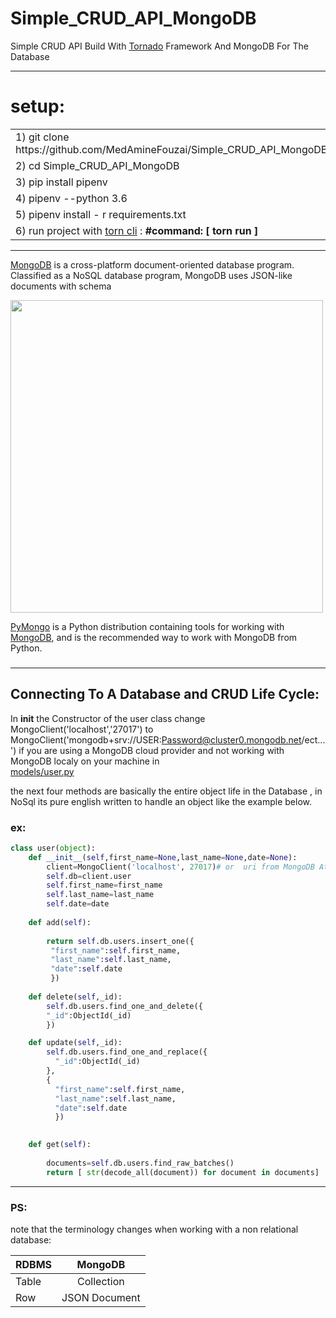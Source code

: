 # Simple_CRUD_API_MongoDB
Simple CRUD API  Build With [Tornado](https://www.tornadoweb.org/en/stable/) Framework And  MongoDB   For The Database

------------------------------------

# setup:

<table>
<tr>
<td> 1)  git clone https://github.com/MedAmineFouzai/Simple_CRUD_API_MongoDB </td>
</tr>
<tr>
<td> 2) cd Simple_CRUD_API_MongoDB </td>
</tr>
<tr>
<td> 3) pip install pipenv</td>
</tr>
</tr>
<td> 4) pipenv --python 3.6</td>
</tr>
<tr>
<td> 5) pipenv install - r requirements.txt</td>
</tr>
<tr>
  <td>
    6) run project with <a href="https://pypi.org/project/torn/">torn cli</a> : <b>#command: [ torn run ] </b>  </td>
 </tr>
</table>

-------------------------------

[MongoDB](https://www.mongodb.com/) is a cross-platform document-oriented database program. Classified as a NoSQL database program, MongoDB uses JSON-like documents with schema

<img src="https://github.com/MedAmineFouzai/Simple_CRUD_API_MongoDB/blob/master/Captures/img.jpg" width="500">

[PyMongo](https://pymongo.readthedocs.io/en/stable/) is a Python distribution containing tools for working with 
[MongoDB](https://www.mongodb.com/), and is the recommended way to work with MongoDB from Python.<h3>

-------------------------------------

## Connecting To A Database and CRUD Life Cycle:

In __init__ the Constructor  of the user class change MongoClient('localhost','27017') to MongoClient('mongodb+srv://USER:Password@cluster0.mongodb.net/ect...') if you are using a MongoDB cloud provider and not working with MongoDB localy on your machine in  
[models/user.py](https://github.com/MedAmineFouzai/Simple_CRUD_API_MongoDB/blob/master/models/user.py) 

 the next four methods are basically the entire object life in the Database , in NoSql its pure english written to handle an object like the example below.
### ex:

```python
class user(object):
    def __init__(self,first_name=None,last_name=None,date=None):
        client=MongoClient('localhost', 27017)# or  uri from MongoDB Atlas 
        self.db=client.user
        self.first_name=first_name
        self.last_name=last_name
        self.date=date
        
    def add(self):
    
        return self.db.users.insert_one({
         "first_name":self.first_name,
         "last_name":self.last_name,
         "date":self.date
         })
        
    def delete(self,_id):
        self.db.users.find_one_and_delete({
        "_id":ObjectId(_id)
        })

    def update(self,_id):
        self.db.users.find_one_and_replace({
          "_id":ObjectId(_id)
        },
        { 
          "first_name":self.first_name,
          "last_name":self.last_name,
          "date":self.date
          })
        

    def get(self):
        
        documents=self.db.users.find_raw_batches()
        return [ str(decode_all(document)) for document in documents]
```

-----------------------------------------

### PS:

note that the terminology changes when working with a non relational database:

| RDBMS   |      MongoDB      |
|----------|:-------------:|
| Table|  Collection |
| Row |   JSON Document  |
